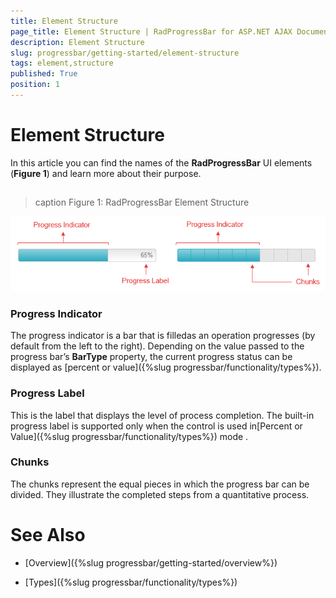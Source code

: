 ```yaml
---
title: Element Structure
page_title: Element Structure | RadProgressBar for ASP.NET AJAX Documentation
description: Element Structure
slug: progressbar/getting-started/element-structure
tags: element,structure
published: True
position: 1
---
```


# Element Structure



In this article you can find the names of the **RadProgressBar** UI elements (**Figure 1**) and learn more about their purpose.

## 
>caption Figure 1: RadProgressBar Element Structure

![progress-bar-element-structure](images/progress-bar-element-structure.png)

### Progress Indicator

The progress indicator is a bar that is filledas an operation progresses (by default from the left to the right). Depending on the value passed to the progress bar’s **BarType** property, the current progress status can be displayed as [percent or value]({%slug progressbar/functionality/types%}).

### Progress Label

This is the label that displays the level of process completion. The built-in progress label is supported only when the control is used in[Percent or Value]({%slug progressbar/functionality/types%}) mode .

### Chunks

The chunks represent the equal pieces in which the progress bar can be divided. They illustrate the completed steps from a quantitative process.

# See Also

 * [Overview]({%slug progressbar/getting-started/overview%})

 * [Types]({%slug progressbar/functionality/types%})
